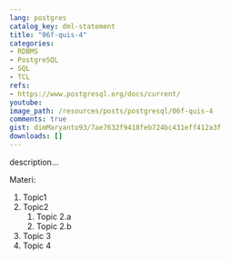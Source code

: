 ```yaml
---
lang: postgres
catalog_key: dml-statement
title: "06f-quis-4"
categories:
- RDBMS
- PostgreSQL
- SQL
- TCL
refs: 
- https://www.postgresql.org/docs/current/
youtube: 
image_path: /resources/posts/postgresql/06f-quis-4
comments: true
gist: dimMaryanto93/7ae7632f9418feb724bc431eff412a3f
downloads: []
---
```



description...

<!--more-->

Materi: 

1. Topic1
2. Topic2
    1. Topic 2.a
    2. Topic 2.b
3. Topic 3
4. Topic 4